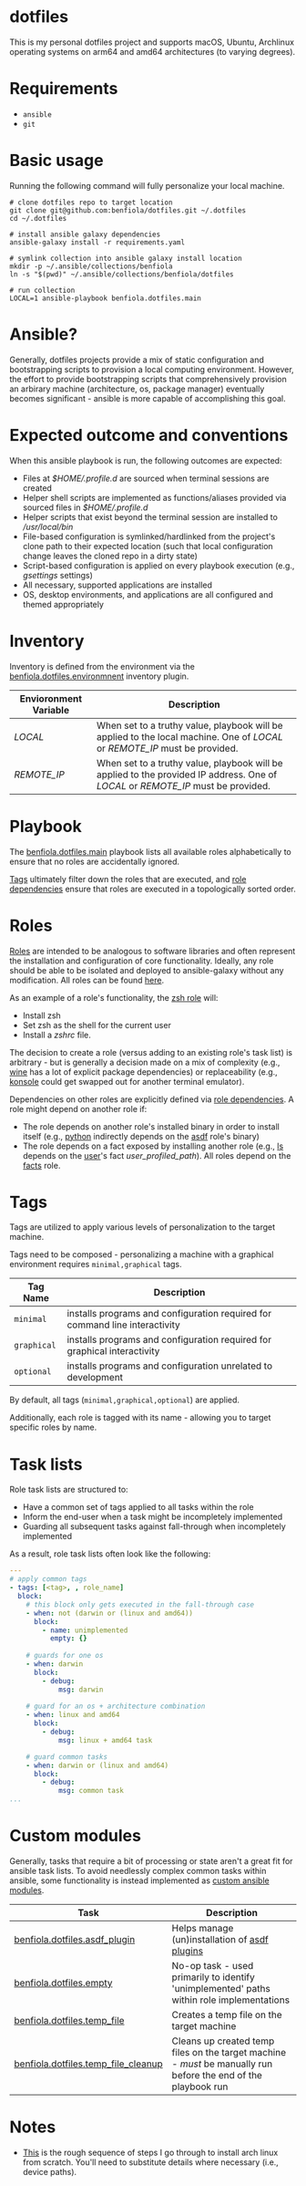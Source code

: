 # dotfiles

This is my personal dotfiles project and supports macOS, Ubuntu, Archlinux operating systems on arm64 and amd64 architectures (to varying degrees).

# Requirements

* `ansible`
* `git`

# Basic usage

Running the following command will fully personalize your local machine.  

```shell
# clone dotfiles repo to target location
git clone git@github.com:benfiola/dotfiles.git ~/.dotfiles
cd ~/.dotfiles

# install ansible galaxy dependencies
ansible-galaxy install -r requirements.yaml

# symlink collection into ansible galaxy install location
mkdir -p ~/.ansible/collections/benfiola
ln -s "$(pwd)" ~/.ansible/collections/benfiola/dotfiles

# run collection
LOCAL=1 ansible-playbook benfiola.dotfiles.main
```

# Ansible?

Generally, dotfiles projects provide a mix of static configuration and bootstrapping scripts to provision a local computing environment.  However, the effort to provide bootstrapping scripts that comprehensively provision an arbirary machine (architecture, os, package manager)  eventually becomes significant - ansible is more capable of accomplishing this goal.

# Expected outcome and conventions

When this ansible playbook is run, the following outcomes are expected:

* Files at _$HOME/.profile.d_ are sourced when terminal sessions are created
* Helper shell scripts are implemented as functions/aliases provided via sourced files in _$HOME/.profile.d_
* Helper scripts that exist beyond the terminal session are installed to _/usr/local/bin_
* File-based configuration is symlinked/hardlinked from the project's clone path to their expected location (such that local configuration change leaves the cloned repo in a dirty state)
* Script-based configuration is applied on every playbook execution (e.g., _gsettings_ settings)
* All necessary, supported applications are installed
* OS, desktop environments, and applications are all configured and themed appropriately

# Inventory

Inventory is defined from the environment via the [benfiola.dotfiles.environmnent](./plugins/inventory/environment.py) inventory plugin.

| Envioronment Variable | Description |
| - | - |
| _LOCAL_ | When set to a truthy value, playbook will be applied to the local machine.  One of _LOCAL_ or _REMOTE_IP_ must be provided. |
| _REMOTE_IP_ | When set to a truthy value, playbook will be applied to the provided IP address. One of _LOCAL_ or _REMOTE_IP_ must be provided. |

# Playbook

The [benfiola.dotfiles.main](./playbooks/main.yaml) playbook lists all available roles alphabetically to ensure that no roles are accidentally ignored.

[Tags](https://docs.ansible.com/ansible/latest/playbook_guide/playbooks_tags.html) ultimately filter down the roles that are executed, and [role dependencies](https://docs.ansible.com/ansible/latest/playbook_guide/playbooks_reuse_roles.html#using-role-dependencies) ensure that roles are executed in a topologically sorted order.

# Roles

[Roles](https://docs.ansible.com/ansible/latest/playbook_guide/playbooks_reuse_roles.html) are intended to be analogous to software libraries and often represent the installation and configuration of core functionality.  Ideally, any role should be able to be isolated and deployed to ansible-galaxy without any modification.  All roles can be found [here](./roles).

As an example of a role's functionality, the [zsh role](./roles/zsh/tasks/main.yaml) will:

* Install zsh
* Set zsh as the shell for the current user
* Install a _zshrc_ file.

The decision to create a role (versus adding to an existing role's task list) is arbitrary - but is generally a decision made on a mix of complexity (e.g., [wine](./roles/wine/tasks/main.yaml) has a lot of explicit package dependencies) or replaceability (e.g., [konsole](./roles/konsole/tasks/main.yaml) could get swapped out for another terminal emulator).

Dependencies on other roles are explicitly defined via [role dependencies](https://docs.ansible.com/ansible/latest/playbook_guide/playbooks_reuse_roles.html#using-role-dependencies).  A role might depend on another role if:

* The role depends on another role's installed binary in order to install itself (e.g., [python](./roles/python/tasks/main.yaml) indirectly depends on the [asdf](./roles/asdf/tasks/main.yaml) role's binary)
* The role depends on a fact exposed by installing another role (e.g., [ls](./roles/ls/tasks/main.yaml) depends on the [user](./roles/user/tasks/main.yaml)'s fact _user_profiled_path_).  All roles depend on the [facts](./roles/facts/tasks/main.yaml) role.

# Tags

Tags are utilized to apply various levels of personalization to the target machine.  

Tags need to be composed - personalizing a machine with a graphical environment requires `minimal,graphical` tags.

| Tag Name | Description |
| - | - |
| `minimal` | installs programs and configuration required for command line interactivity |
| `graphical` | installs programs and configuration required for graphical interactivity |
| `optional` | installs programs and configuration unrelated to development |

By default, all tags (`minimal,graphical,optional`) are applied.

Additionally, each role is tagged with its name - allowing you to target specific roles by name.

# Task lists

Role task lists are structured to:

* Have a common set of tags applied to all tasks within the role
* Inform the end-user when a task might be incompletely implemented
* Guarding all subsequent tasks against fall-through when incompletely implemented

As a result, role task lists often look like the following:

```yaml
---
# apply common tags
- tags: [<tag>, , role_name]
  block:
    # this block only gets executed in the fall-through case
    - when: not (darwin or (linux and amd64))
      block:
        - name: unimplemented
          empty: {}
    
    # guards for one os
    - when: darwin
      block:
        - debug:
            msg: darwin
    
    # guard for an os + architecture combination
    - when: linux and amd64
      block:
        - debug:
            msg: linux + amd64 task

    # guard common tasks
    - when: darwin or (linux and amd64)
      block:
        - debug:
            msg: common task
...
```

# Custom modules

Generally, tasks that require a bit of processing or state aren't a great fit for ansible task lists.  To avoid needlessly complex common tasks within ansible, some functionality is instead implemented as [custom ansible modules](https://docs.ansible.com/ansible/latest/dev_guide/developing_modules_general.html).

| Task | Description |
| - | - |
| [benfiola.dotfiles.asdf_plugin](./plugins/modules/asdf_plugin.py) | Helps manage (un)installation of [asdf plugins](https://github.com/asdf-vm/asdf-plugins) |
| [benfiola.dotfiles.empty](./plugins/modules/empty.py) | No-op task - used primarily to identify 'unimplemented' paths within role implementations |
| [benfiola.dotfiles.temp_file](./plugins/modules/temp_file.py) | Creates a temp file on the target machine |
| [benfiola.dotfiles.temp_file_cleanup](./plugins/modules/temp_file_cleanup.py) | Cleans up created temp files on the target machine - _must_ be manually run before the end of the playbook run |

# Notes

* [This](./archlinux-instructions.sh) is the rough sequence of steps I go through to install arch linux from scratch.  You'll need to substitute details where necessary (i.e., device paths).  